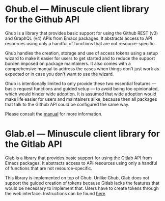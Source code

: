 Ghub.el — Minuscule client library for the Github API
=====================================================

Ghub is a library that provides basic support for using the Github
REST (v3) and GraphQL (v4) APIs from Emacs packages.  It abstracts
access to API resources using only a handful of functions that are
not resource-specific.

Ghub handles the creation, storage and use of access tokens using a
setup wizard to make it easier for users to get started and to reduce
the support burden imposed on package maintainers.  It also comes with
a comprehensive manual to address the cases when things don't just
work as expected or in case you don't want to use the wizard.

Ghub is intentionally limited to only provide these two essential
features — basic request functions and guided setup — to avoid being
too opinionated, which would hinder wide adoption.  It is assumed that
wide adoption would make life easier for users and maintainers alike,
because then all packages that talk to the Github API could be
configured the same way.

Please consult the [manual][manual-ghub] for more information.

Glab.el — Minuscule client library for the Gitlab API
=====================================================

Glab is a library that provides basic support for using the Gitlab API
from Emacs packages.  It abstracts access to API resources using only
a handful of functions that are not resource-specific.

This library is implemented on top of Ghub.  Unlike Ghub, Glab does
not support the guided creation of tokens because Gitlab lacks the
features that would be necessary to implement that.  Users have to
create tokens through the web interface.  Instructions can be found
[here][manual-glab].

[manual-ghub]: https://magit.vc/manual/ghub
[manual-glab]: https://magit.vc/manual/ghub/Gitlab-Support.html
